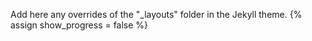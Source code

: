 Add here any overrides of the "_layouts" folder in the Jekyll theme.
{% assign show_progress = false %}